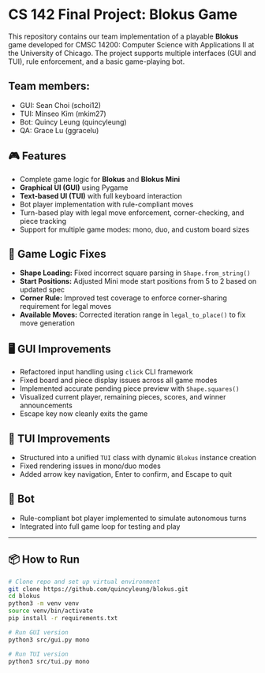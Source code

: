 # CS 142 Final Project: Blokus Game

This repository contains our team implementation of a playable **Blokus** game developed for CMSC 14200: Computer Science with Applications II at the University of Chicago. The project supports multiple interfaces (GUI and TUI), rule enforcement, and a basic game-playing bot.

## Team members:
- GUI: Sean Choi (schoi12)
- TUI: Minseo Kim (mkim27)
- Bot: Quincy Leung (quincyleung)
- QA: Grace Lu (ggracelu)

## 🎮 Features

- Complete game logic for **Blokus** and **Blokus Mini**
- **Graphical UI (GUI)** using Pygame
- **Text-based UI (TUI)** with full keyboard interaction
- Bot player implementation with rule-compliant moves
- Turn-based play with legal move enforcement, corner-checking, and piece tracking
- Support for multiple game modes: mono, duo, and custom board sizes

## 🔧 Game Logic Fixes

- **Shape Loading:** Fixed incorrect square parsing in `Shape.from_string()`  
- **Start Positions:** Adjusted Mini mode start positions from 5 to 2 based on updated spec  
- **Corner Rule:** Improved test coverage to enforce corner-sharing requirement for legal moves  
- **Available Moves:** Corrected iteration range in `legal_to_place()` to fix move generation

## 🖥️ GUI Improvements

- Refactored input handling using `click` CLI framework
- Fixed board and piece display issues across all game modes
- Implemented accurate pending piece preview with `Shape.squares()`
- Visualized current player, remaining pieces, scores, and winner announcements
- Escape key now cleanly exits the game

## 🧾 TUI Improvements

- Structured into a unified `TUI` class with dynamic `Blokus` instance creation
- Fixed rendering issues in mono/duo modes
- Added arrow key navigation, Enter to confirm, and Escape to quit

## 🧠 Bot

- Rule-compliant bot player implemented to simulate autonomous turns
- Integrated into full game loop for testing and play

---

## 📦 How to Run

```bash
# Clone repo and set up virtual environment
git clone https://github.com/quincyleung/blokus.git
cd blokus
python3 -m venv venv
source venv/bin/activate
pip install -r requirements.txt

# Run GUI version
python3 src/gui.py mono

# Run TUI version
python3 src/tui.py mono
